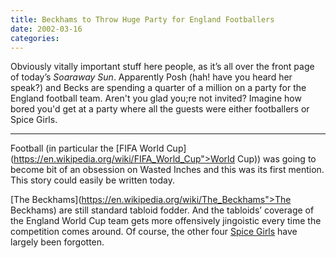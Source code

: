 ```yaml
---
title: Beckhams to Throw Huge Party for England Footballers
date: 2002-03-16
categories:
---
```


Obviously vitally important stuff here people, as it’s all over the front page
of today’s *Soaraway Sun*. Apparently Posh (hah! have you heard her
speak?) and Becks are spending a quarter of a million on a party for the
England football team. Aren't you glad you;re not invited? Imagine how bored
you'd get at a party where all the guests were either footballers or Spice
Girls.

***

Football (in particular the
[FIFA World Cup](https://en.wikipedia.org/wiki/FIFA_World_Cup">World Cup)) was
going to become bit of an obsession on Wasted Inches and this was its first
mention. This story could easily be written today.

[The Beckhams](https://en.wikipedia.org/wiki/The_Beckhams">The Beckhams)
are still standard tabloid fodder. And the tabloids’ coverage of the England
World Cup team gets more offensively jingoistic every time the competition
comes around. Of course, the other four
[Spice Girls](https://en.wikipedia.org/wiki/Spice_Girls) have largely
been forgotten.
